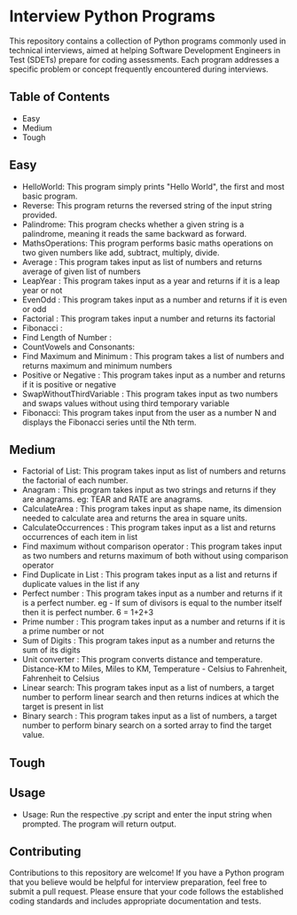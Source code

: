 # Interview Python Programs

This repository contains a collection of Python programs commonly used in technical interviews, aimed at helping Software Development Engineers in Test (SDETs) prepare for coding assessments. Each program addresses a specific problem or concept frequently encountered during interviews.

## Table of Contents

- Easy  
- Medium
- Tough

## Easy
- HelloWorld: This program simply prints "Hello World", the first and most basic program. 
- Reverse: This program returns the reversed string of the input string provided.
- Palindrome: This program checks whether a given string is a palindrome, meaning it reads the same backward as forward.
- MathsOperations: This program performs basic maths operations on two given numbers like add, subtract, multiply, divide.
- Average : This program takes input as list of numbers and returns average of given list of numbers
- LeapYear : This program takes input as a year and returns if it is a leap year or not
- EvenOdd : This program takes input as a number and returns if it is even or odd
- Factorial : This program takes input a number and returns its factorial
- Fibonacci :
- Find Length of Number :
- CountVowels and Consonants:
- Find Maximum and Minimum : This program takes a list of numbers and returns maximum and minimum numbers 
- Positive or Negative : This program takes input as a number and returns if it is positive or negative
- SwapWithoutThirdVariable : This program takes input as two numbers and swaps values without using third temporary variable
- Fibonacci: This program takes input from the user as a number N and displays the Fibonacci series until the Nth term.

## Medium
- Factorial of List: This program takes input as list of numbers and  returns the factorial of each number.
- Anagram : This program takes input as two strings and returns if they are anagrams. eg: TEAR and RATE are anagrams.
- CalculateArea : This program takes input as shape name, its dimension needed to calculate area and returns the area in square units.
- CalculateOccurrences : This program takes input as a list and returns occurrences of each item in list
- Find maximum without comparison operator : This program takes input as two numbers and returns maximum of both without using comparison operator
- Find Duplicate in List : This program takes input as a list and returns if duplicate values in the list if any
- Perfect number : This program takes input as a number and returns if it is a perfect number. eg - If sum of divisors is equal to the number itself then it is perfect number.  6 = 1+2+3
- Prime number : This program takes input as  a number and returns if it is a prime number or not
- Sum of Digits : This program takes input as a number and returns the sum of its digits
- Unit converter : This program converts distance and temperature. Distance-KM to Miles, Miles to KM, Temperature - Celsius to Fahrenheit, Fahrenheit to Celsius
- Linear search: This program takes input as a list of numbers, a target number to perform linear search and then returns indices at which the target is present in list 
- Binary search : This program takes input as a list of numbers, a target number to perform binary search on a sorted array to find the target value.

## Tough


## Usage
- Usage: Run the respective .py script and enter the input string when prompted. The program will return output.
  
## Contributing

Contributions to this repository are welcome! If you have a Python program that you believe would be helpful for interview preparation, feel free to submit a pull request. Please ensure that your code follows the established coding standards and includes appropriate documentation and tests.


